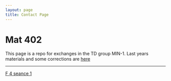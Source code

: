 ```yaml
---
layout: page
title: Contact Page
---
```


# Mat 402

This page is a repo for exchanges 
in the TD group MIN-1. Last years
materials and some corrections are
[here](https://webusers.imj-prg.fr/~helene.eynard-bontemps/enseignement.html)


---


[F 4 seance 1](corr_4.1.pdf)
